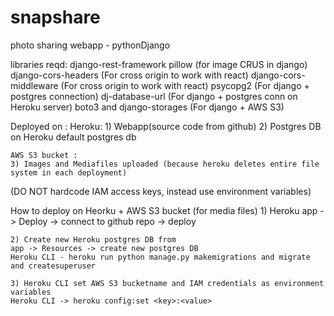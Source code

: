 # snapshare
photo sharing webapp - pythonDjango 

libraries reqd:
    django-rest-framework
    pillow (for image CRUS in django)
    django-cors-headers (For cross origin to work with react)
    django-cors-middleware  (For cross origin to work with react)
    psycopg2 (For django + postgres connection)
    dj-database-url (For django + postgres conn on Heroku server)
    boto3 and django-storages (For django + AWS S3)

Deployed on :
    Heroku:
    1) Webapp(source code from github)
    2) Postgres DB on Heroku default postgres db

    AWS S3 bucket :
    3) Images and Mediafiles uploaded (because heroku deletes entire file system in each deployment)

(DO NOT hardcode IAM access keys, instead use environment variables)

How to deploy on Heorku + AWS S3 bucket (for media files)
    1) Heroku
    app -> Deploy -> connect to github repo -> deploy

    2) Create new Heroku postgres DB from
    app -> Resources -> create new postgres DB
    Heroku CLI - heroku run python manage.py makemigrations and migrate and createsuperuser

    3) Heroku CLI set AWS S3 bucketname and IAM credentials as environment variables 
    Heroku CLI -> heroku config:set <key>:<value>             